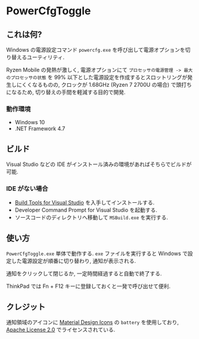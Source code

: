 # PowerCfgToggle

## これは何?

Windows の電源設定コマンド `powercfg.exe` を呼び出して電源オプションを切り替えるユーティリティ.

Ryzen Mobile の発熱が激しく, 電源オプションにて `プロセッサの電源管理 -> 最大のプロセッサの状態` を 99% 以下とした電源設定を作成するとスロットリングが発生しにくくなるものの, クロックが 1.68GHz (Ryzen 7 2700U の場合) で頭打ちになるため, 切り替えの手間を軽減する目的で開発.

### 動作環境

- Windows 10
- .NET Framework 4.7

## ビルド

Visual Studio などの IDE がインストール済みの環境があればそちらでビルドが可能.

### IDE がない場合

- [Build Tools for Visual Studio](https://visualstudio.microsoft.com/ja/downloads/) を入手してインストールする.
- Developer Command Prompt for Visual Studio を起動する.
- ソースコードのディレクトリへ移動して `MSBuild.exe` を実行する.

## 使い方

`PowerCfgToggle.exe` 単体で動作する.
`exe` ファイルを実行すると Windows で設定した電源設定が順番に切り替わり, 通知が表示される.

通知をクリックして閉じるか, 一定時間経過すると自動で終了する.

ThinkPad では Fn + F12 キーに登録しておくと一発で呼び出せて便利.

## クレジット

通知領域のアイコンに [Material Design Icons](https://materialdesignicons.com/) の `battery` を使用しており, [Apache License 2.0](https://github.com/google/material-design-icons/blob/master/LICENSE) でライセンスされている.